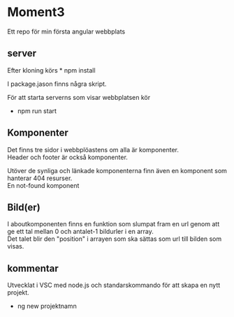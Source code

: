 # Moment3

Ett repo för min första angular webbplats

## server

Efter kloning körs * npm install  
  
I package.jason finns några skript.  
  
För att starta serverns som visar webbplatsen kör  
* npm run start  

## Komponenter

Det finns tre sidor i webbplöastens om alla är komponenter.  
Header och footer är också komponenter.  
  
Utöver de synliga och länkade komponenterna finn även en komponent som hanterar 404 resurser.   
En not-found komponent  

## Bild(er)  
  
I aboutkomponenten finns en funktion som slumpat fram en url genom att ge ett tal mellan 0 och antalet-1 bildurler i en array.  
Det talet blir den "position" i arrayen som ska sättas som url till bilden som visas.  

## kommentar  
  
 Utvecklat i VSC med node.js och standarskommando för att skapa en nytt projekt.   
 * ng new projektnamn  